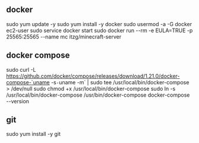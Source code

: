 ## docker

sudo yum update -y
sudo yum install -y docker
sudo usermod -a -G docker ec2-user
sudo service docker start
sudo docker run --rm -e EULA=TRUE -p 25565:25565 --name mc itzg/minecraft-server

## docker compose

sudo curl -L https://github.com/docker/compose/releases/download/1.21.0/docker-compose-`uname -s`-`uname -m` | sudo tee /usr/local/bin/docker-compose > /dev/null
sudo chmod +x /usr/local/bin/docker-compose
sudo ln -s /usr/local/bin/docker-compose /usr/bin/docker-compose
docker-compose --version

## git

sudo yum install -y git